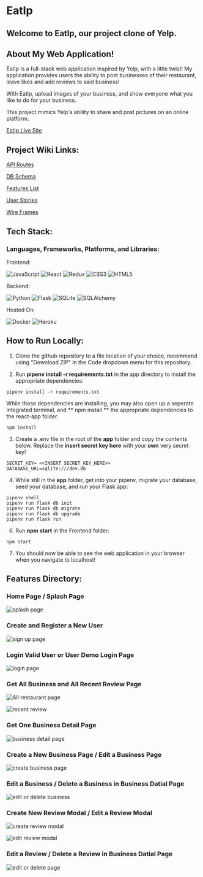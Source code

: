 # Eatlp

## Welcome to Eatlp, our project clone of Yelp.

## About My Web Application!

Eatlp is a full-stack web application inspired by Yelp, with a little twist!
My application provides users the ability to post businesses of their restaurant, leave likes and add reviews to said business!

With Eatlp, upload images of your business, and show everyone what you like to do for your business. 

This project mimics Yelp's ability to share and post pictures on an online platform. 

[Eatlp Live Site](https://eatlp.herokuapp.com/)

## Project Wiki Links:

[API Routes](https://github.com/dwting0322/Eatlp/wiki/API-ROUTES)

[DB Schema](https://github.com/dwting0322/Eatlp/wiki/DB-SCHEMA)

[Features List](https://github.com/dwting0322/Eatlp/wiki/FEATURES)

[User Stories](https://github.com/dwting0322/Eatlp/wiki/USER-STORIES)

[Wire Frames](https://github.com/dwting0322/Eatlp/wiki/WIRE-FRAMES)

## Tech Stack:

### Languages, Frameworks, Platforms, and Libraries:

Frontend:

![JavaScript](https://img.shields.io/badge/javascript-%23323330.svg?style=for-the-badge&logo=javascript&logoColor=%23F7DF1E) ![React](https://img.shields.io/badge/react-%2320232a.svg?style=for-the-badge&logo=react&logoColor=%2361DAFB) ![Redux](https://img.shields.io/badge/redux-%23593d88.svg?style=for-the-badge&logo=redux&logoColor=white) ![CSS3](https://img.shields.io/badge/css3-%231572B6.svg?style=for-the-badge&logo=css3&logoColor=white) ![HTML5](https://img.shields.io/badge/html5-%23E34F26.svg?style=for-the-badge&logo=html5&logoColor=white)

Backend:

![Python](https://img.shields.io/badge/python-3670A0?style=for-the-badge&logo=python&logoColor=ffdd54) ![Flask](https://img.shields.io/badge/flask-%23000.svg?style=for-the-badge&logo=flask&logoColor=white) ![SQLite](https://img.shields.io/badge/sqlite-%2307405e.svg?style=for-the-badge&logo=sqlite&logoColor=white) ![SQLAlchemy](https://img.shields.io/badge/-SQLAlchemy-red?style=for-the-badge)

Hosted On:

![Docker](https://img.shields.io/badge/docker-%230db7ed.svg?style=for-the-badge&logo=docker&logoColor=white) ![Heroku](https://img.shields.io/badge/heroku-%23430098.svg?style=for-the-badge&logo=heroku&logoColor=white)

## How to Run Locally:

1. Clone the github repository to a file location of your choice, recommend using "Download ZIP" in the Code dropdown menu for this repository.

2. Run **pipenv install -r requirements.txt** in the app directory to install the appropriate dependencies:

```
pipenv install -r requirements.txt
```

While those dependencies are installing, you may also open up a seperate integrated terminal, and ** npm install ** the appropriate dependencies to the react-app folder.

```
npm install
```

3. Create a .env file in the root of the **app** folder and copy the contents below. Replace the **insert secret key here** with your **own** very secret key!

```
SECRET_KEY= <<INSERT_SECRET_KEY_HERE>>
DATABASE_URL=sqlite:///dev.db
```

4. While still in the **app** folder, get into your pipenv, migrate your database, seed your database, and run your Flask app:

```
pipenv shell
pipenv run flask db init
pipenv run flask db migrate
pipenv run flask db upgrade
pipenv run flask run
```

6. Run **npm start** in the Frontend folder:

```
npm start
```

7. You should now be able to see the web application in your browser when you navigate to localhost!

## Features Directory:

### Home Page / Splash Page

![splash page](https://user-images.githubusercontent.com/101853690/193935984-fabc5352-351a-43f5-8763-7478596e20f6.png)


### Create and Register a New User

![sign up page](https://user-images.githubusercontent.com/101853690/193937340-f54fc1e5-08f2-459c-9fc2-36bb9c776f8d.png)


### Login Valid User or User Demo Login Page

![login page](https://user-images.githubusercontent.com/101853690/193937352-ee0fa6fe-0566-4594-a556-8aeb522b3cb0.png)


### Get All Business and All Recent Review Page

![All restaurant page](https://user-images.githubusercontent.com/101853690/193938165-77e58ee8-bbe4-4788-94b1-0f99256dbbab.png)

![recent review](https://user-images.githubusercontent.com/101853690/193938177-3e44f978-7ca5-488b-b1f1-4367b816244d.png)


### Get One Business Detail Page

![business detail page](https://user-images.githubusercontent.com/101853690/193938319-cc79bed7-7a7d-4c35-9dc7-11c5b944d444.png)


### Create a New Business Page / Edit a Business Page

![create business page](https://user-images.githubusercontent.com/101853690/193937419-516eb788-178d-4baa-b41d-3f0265956e3b.png)


### Edit a Business / Delete a Business in Business Datial Page

![edit or delete business](https://user-images.githubusercontent.com/101853690/193937635-90a14954-44ec-41d6-88c0-c354a76dae7b.png)


### Create New Review Modal / Edit a Review Modal

![create review modal](https://user-images.githubusercontent.com/101853690/193937726-17e1743d-6c00-4b81-aff4-ee392963f51e.png)


![edit review modal](https://user-images.githubusercontent.com/101853690/193937953-fcdf3483-12e2-45ad-acb2-0efd89aaa99f.png)


### Edit a Review / Delete a Review in Business Datial Page

![edit or delete page](https://user-images.githubusercontent.com/101853690/193938014-00abec4a-01da-4942-aabf-8a81b4fe65a2.png)


